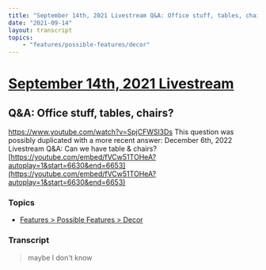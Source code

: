 ```yaml
---
title: "September 14th, 2021 Livestream Q&A: Office stuff, tables, chairs?"
date: "2021-09-14"
layout: transcript
topics:
    - "features/possible-features/decor"
---
```

# [September 14th, 2021 Livestream](../2021-09-14.md)
## Q&A: Office stuff, tables, chairs?
https://www.youtube.com/watch?v=SpjCFWSl3Ds
This question was possibly duplicated with a more recent answer: December 6th, 2022 Livestream Q&A: Can we have table & chairs? [https://youtube.com/embed/fVCw51TOHeA?autoplay=1&start=6630&end=6653](https://youtube.com/embed/fVCw51TOHeA?autoplay=1&start=6630&end=6653)


### Topics
* [Features > Possible Features > Decor](../topics/features/possible-features/decor.md)

### Transcript

> maybe I don't know

